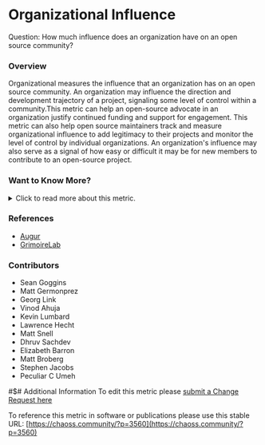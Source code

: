 # Organizational Influence

Question: How much influence does an organization have on an open source community?

### Overview
Organizational measures the influence that an organization has on an open source community. An organization may influence the direction and development trajectory of a project, signaling some level of control within a community.This metric can help an open-source advocate in an organization justify continued funding and support for engagement. This metric can also help open source maintainers track and measure organizational influence to add legitimacy to their projects and monitor the level of control by individual organizations. An organization's influence may also serve as a signal of how easy or difficult it may be for new members to contribute to an open-source project. 

### Want to Know More?

<span markdown="1"><details>
<summary>Click to read more about this metric.</summary>

### Data Collection Strategies 
* Augur
* GrimoireLab

### Filter
Some specific examples to consider when measuring organizational influence include: 

* How many organizational members are contributing to a project - [contributors](https://chaoss.community/metric-contributors/). It can be understood as a ratio of (number of contributors from each organization with more than one contributor)/(number of contributors)
* Level and [types of contributions](https://chaoss.community/metric-types-of-contributions/) by organizational members
* Organizations that are contributing change requests at a high rate in proportion to the community’s level of activity. For example, one standard deviation or less of other contributing organizations. Related to [organizational diversity](https://chaoss.community/metric-organizational-diversity/)
* Organizational members on the technical steering committee
* Organizational members on governing board
* Organizational members in project maintainer roles 
* Organizations sponsoring an open source project as a proportion of the total
</details></span>  

### References
- [Augur](https://augurlabs.io/)
- [GrimoireLab](https://chaoss.github.io/grimoirelab/)

### Contributors
* Sean Goggins
* Matt Germonprez
* Georg Link
* Vinod Ahuja
* Kevin Lumbard 
* Lawrence Hecht
* Matt Snell
* Dhruv Sachdev
* Elizabeth Barron
* Matt Broberg
* Stephen Jacobs
* Peculiar C Umeh

#$# Additional Information
To edit this metric please [submit a Change Request here](https://github.com/chaoss/wg-value/blob/main/focus-areas/organizational-value/organizational-influence.md)

To reference this metric in software or publications please use this stable URL: [https://chaoss.community/?p=3560](https://chaoss.community/?p=3560)

<!-- # For groupings in the knowledge base
Context tags: Organization, Contributions
Keyword tags: Company impact, signal, control
-->
